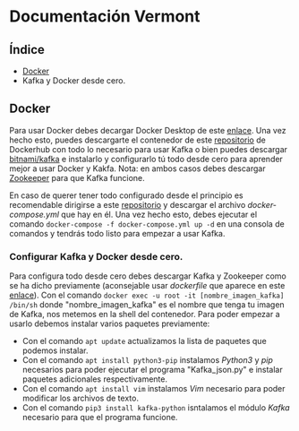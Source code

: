 # Documentación Vermont

## Índice

 * [Docker](#Docker)
  * Kafka y Docker desde cero.

## Docker

Para usar Docker debes decargar Docker Desktop de este [enlace](https://www.docker.com/products/docker-desktop). Una vez hecho esto, puedes descargarte el contenedor de este [repositorio](https://hub.docker.com/r/ivanmiguelmolinero/bitnami-kafka/tags) de Dockerhub con todo lo necesario para usar Kafka o bien puedes descargar [bitnami/kafka](https://hub.docker.com/r/bitnami/kafka/tags) e instalarlo y configurarlo tú todo desde cero para aprender mejor a usar Docker y Kakfa. Nota: en ambos casos debes descargar [Zookeeper](https://hub.docker.com/r/bitnami/zookeeper/tags) para que Kafka funcione.

En caso de querer tener todo configurado desde el principio es recomendable dirigirse a este [repositorio]() y descargar el archivo _docker-compose.yml_ que hay en él. Una vez hecho esto, debes ejecutar el comando `docker-compose -f docker-compose.yml up -d` en una consola de comandos y tendrás todo listo para empezar a usar Kafka.

### Configurar Kafka y Docker desde cero.

Para configura todo desde cero debes descargar Kafka y Zookeeper como se ha dicho previamente (aconsejable usar _dockerfile_ que aparece en este [enlace]()). Con el comando `docker exec -u root -it [nombre_imagen_kafka] /bin/sh` donde "nombre_imagen_kafka" es el nombre que tenga tu imagen de Kafka, nos metemos en la shell del contenedor. Para poder empezar a usarlo debemos instalar varios paquetes previamente:

 * Con el comando `apt update` actualizamos la lista de paquetes que podemos instalar.
 * Con el comando `apt install python3-pip` instalamos _Python3_ y _pip_ necesarios para poder ejecutar el programa "Kafka_json.py" e instalar paquetes adicionales respectivamente.
 * Con el comando `apt install vim` instalamos _Vim_ necesario para poder modificar los archivos de texto.
 * Con el comando `pip3 install kafka-python` isntalamos el módulo _Kafka_ necesario para que el programa funcione.